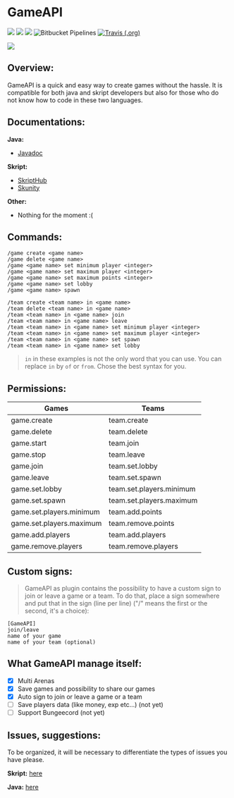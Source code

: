 # GameAPI

[![](https://img.shields.io/github/issues/Olyno/GameAPI.svg?style=for-the-badge)](https://github.com/Olyno/GameAPI/issues) [![](https://img.shields.io/github/forks/Olyno/GameAPI.svg?style=for-the-badge)](https://github.com/Olyno/GameAPI/forks) [![](https://img.shields.io/github/stars/Olyno/GameAPI.svg?style=for-the-badge)](https://github.com/Olyno/GameAPI/stars) ![Bitbucket Pipelines](https://img.shields.io/bitbucket/pipelines/Olyno/gameapi.svg?label=Nightly%20build&style=for-the-badge) [![Travis (.org)](https://img.shields.io/travis/Olyno/GameAPI.svg?label=Travis%20CI&style=for-the-badge)](https://travis-ci.org/Olyno/GameAPI)

![](https://i.imgur.com/Lo4xPqv.png)

## Overview:

GameAPI is a quick and easy way to create games without the hassle. It is compatible for both java and skript developers but also for those who do not know how to code in these two languages.

## Documentations:

**__Java:__**

 - [Javadoc](https://olyno.github.io/GameAPI/javadoc/)

**__Skript:__**

 - [SkriptHub](http://skripthub.net/docs/?addon=GameAPI)
 - [Skunity](https://docs.skunity.com/syntax/search/addon:GameAPI)
 
**__Other:__**

 - Nothing for the moment :(

## Commands:

```
/game create <game name>
/game delete <game name>
/game <game name> set minimum player <integer>
/game <game name> set maximum player <integer>
/game <game name> set maximum points <integer>
/game <game name> set lobby
/game <game name> spawn

/team create <team name> in <game name>
/team delete <team name> in <game name>
/team <team name> in <game name> join
/team <team name> in <game name> leave
/team <team name> in <game name> set minimum player <integer>
/team <team name> in <game name> set maximum player <integer>
/team <team name> in <game name> set spawn
/team <team name> in <game name> set lobby
```

> ``in`` in these examples is not the only word that you can use. You can replace ``in`` by ``of`` or ``from``. Chose the best syntax for you.

## Permissions:

| Games                    | Teams                    |
|--------------------------|--------------------------|
| game.create              | team.create              |
| game.delete              | team.delete              |
| game.start               | team.join                |
| game.stop                | team.leave               |
| game.join                | team.set.lobby           |
| game.leave               | team.set.spawn           |
| game.set.lobby           | team.set.players.minimum |
| game.set.spawn           | team.set.players.maximum |
| game.set.players.minimum | team.add.points          |
| game.set.players.maximum | team.remove.points       |
| game.add.players         | team.add.players         |
| game.remove.players      | team.remove.players      |

## Custom signs:

> GameAPI as plugin contains the possibility to have a custom sign to join or leave a game or a team. To do that, place a sign somewhere and put that in the sign (line per line) ("/" means the first or the second, it's a choice):

```
[GameAPI]
join/leave
name of your game
name of your team (optional)
```



## What GameAPI manage itself:

 - [x] Multi Arenas
 - [x] Save games and possibility to share our games
 - [x] Auto sign to join or leave a game or a team
 - [ ] Save players data (like money, exp etc...) (not yet)
 - [ ] Support Bungeecord (not yet)

 ## Issues, suggestions:
 
 To be organized, it will be necessary to differentiate the types of issues you have please.
 
 **__Skript:__** [here](https://github.com/Olyno/GameAPI/issues/new?milestone=Skript+part)
 
**__Java:__** [here](https://github.com/Olyno/GameAPI/issues/new?milestone=Java+part)
